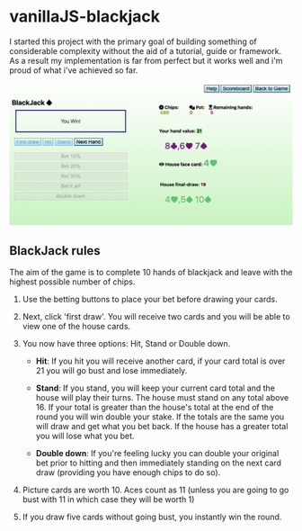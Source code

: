 # vanillaJS-blackjack

I started this project with the primary goal of building something of considerable complexity without the aid of a tutorial, guide or framework. As a result my implementation is far from perfect but it works well and i'm proud of what i've achieved so far.

![gameplay](/Media/gameplay.png)

<h2>BlackJack rules</h2>
<p>The aim of the game is to complete 10 hands of blackjack and leave with the highest possible number of chips.</p>
<ol>
<li><p>Use the betting buttons to place your bet before drawing your cards.</p></li>
<li><p>Next, click 'first draw'. You will receive two cards and you will be able to view one of the house cards.</p></li>
<li><p >You now have three options: Hit, Stand or Double down. </p>
<ul>
<li><p ><b>Hit</b>: If you hit you will receive another card, if your card total is over 21 you will go bust and lose immediately.</p>
</li>
<li><p >
<b>Stand</b>: If you stand, you will keep your current card total and the house will play their turns. The house must stand on any total above 16. If your total is greater than the house's total at the end of the round you will win double your stake. If the totals are the same you will draw and get what you bet back. If the house has a greater total you will lose what you bet.</p>
</li>
<li><p >
<b>Double down</b>: If you're feeling lucky you can double your original bet prior to hitting and then immediately standing on the next card draw (providing you have enough chips to do so).</p>
</li>
</ul>
</li>
<li><p >Picture cards are worth 10. Aces count as 11 (unless you are going to go bust with 11 in which case they will be worth 1)</p></li>
<li><p >If you draw five cards without going bust, you instantly win the round.</p></li>
